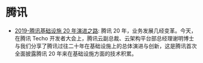 # 腾讯

- [2019-腾讯基础设施 20 年演进之路](https://mp.weixin.qq.com/s/hTQJH6ljwO3B_1s8qN4H4A): 腾讯 20 年，业务发展几经变革。今天，在腾讯 Techo 开发者大会上，腾讯云副总裁、云架构平台部总经理谢明博士与我们分享了腾讯过往二十年在基础设施上的总体演进与创新，这是腾讯首次全面披露腾讯 20 年来在基础设施方面的技术积累。